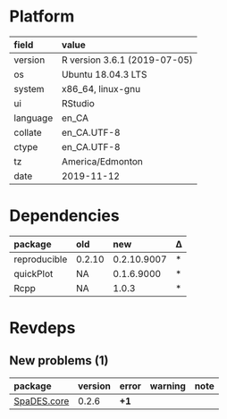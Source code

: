 # Platform

|field    |value                        |
|:--------|:----------------------------|
|version  |R version 3.6.1 (2019-07-05) |
|os       |Ubuntu 18.04.3 LTS           |
|system   |x86_64, linux-gnu            |
|ui       |RStudio                      |
|language |en_CA                        |
|collate  |en_CA.UTF-8                  |
|ctype    |en_CA.UTF-8                  |
|tz       |America/Edmonton             |
|date     |2019-11-12                   |

# Dependencies

|package      |old    |new         |Δ  |
|:------------|:------|:-----------|:--|
|reproducible |0.2.10 |0.2.10.9007 |*  |
|quickPlot    |NA     |0.1.6.9000  |*  |
|Rcpp         |NA     |1.0.3       |*  |

# Revdeps

## New problems (1)

|package                               |version |error  |warning |note |
|:-------------------------------------|:-------|:------|:-------|:----|
|[SpaDES.core](problems.md#spadescore) |0.2.6   |__+1__ |        |     |

